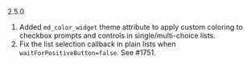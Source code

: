 2.5.0

1. Added `md_color_widget` theme attribute to apply custom coloring to checkbox prompts and controls in single/multi-choice lists.
2. Fix the list selection callback in plain lists when `waitForPositiveButton=false`. See #1751. 
